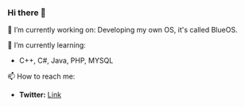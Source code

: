### Hi there 👋

<!--
**dani2318/dani2318** is a ✨ _special_ ✨ repository because its `README.md` (this file) appears on your GitHub profile.

Here are some ideas to get you started:

- 🔭 I’m currently working on ...
- 🌱 I’m currently learning ...
- 👯 I’m looking to collaborate on ...
- 🤔 I’m looking for help with ...
- 💬 Ask me about ...
- 📫 How to reach me: ...
- 😄 Pronouns: ...
- ⚡ Fun fact: ...
-->

🔭 I’m currently working on:
Developing my own OS, it's called BlueOS.

🌱 I’m currently learning:
- C++, C#, Java, PHP, MYSQL

📫 How to reach me:
- <b>Twitter:</b> <a href="twitter.com/thedaniele2002">Link</a>
